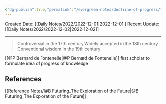 ```yaml
---
{"dg-publish":true,"permalink":"/evergreen-notes/doctrine-of-progress/"}
---
```



Created Date: [[Daily Notes/2022/2022-12-01\|2022-12-01]]
Recent Update: [[Daily Notes/2022/2022-12-02\|2022-12-02]]

---
>Controversial in the 17th century
>Widely accepted in the 18th century
>Conventional wisdom in the 19th century

[[@P Bernard de Fontenelle\|@P Bernard de Fontenelle]]  first scholar to formulate idea of progress of knowledge 





## References
[[Reference Notes/@B Futuring_The Exploration of the Future\|@B Futuring_The Exploration of the Future]]
